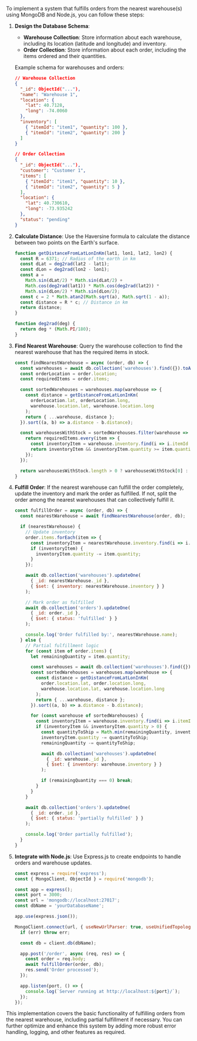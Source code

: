 To implement a system that fulfills orders from the nearest warehouse(s) using MongoDB and Node.js, you can follow these steps:

1. **Design the Database Schema**:
    - **Warehouse Collection**: Store information about each warehouse, including its location (latitude and longitude) and inventory.
    - **Order Collection**: Store information about each order, including the items ordered and their quantities.

    Example schema for warehouses and orders:

    ```json
    // Warehouse Collection
    {
      "_id": ObjectId("..."),
      "name": "Warehouse 1",
      "location": {
        "lat": 40.7128,
        "long": -74.0060
      },
      "inventory": [
        { "itemId": "item1", "quantity": 100 },
        { "itemId": "item2", "quantity": 200 }
      ]
    }

    // Order Collection
    {
      "_id": ObjectId("..."),
      "customer": "Customer 1",
      "items": [
        { "itemId": "item1", "quantity": 10 },
        { "itemId": "item2", "quantity": 5 }
      ],
      "location": {
        "lat": 40.730610,
        "long": -73.935242
      },
      "status": "pending"
    }
    ```

2. **Calculate Distance**:
    Use the Haversine formula to calculate the distance between two points on the Earth's surface.

    ```javascript
    function getDistanceFromLatLonInKm(lat1, lon1, lat2, lon2) {
      const R = 6371; // Radius of the earth in km
      const dLat = deg2rad(lat2 - lat1); 
      const dLon = deg2rad(lon2 - lon1); 
      const a = 
        Math.sin(dLat/2) * Math.sin(dLat/2) +
        Math.cos(deg2rad(lat1)) * Math.cos(deg2rad(lat2)) * 
        Math.sin(dLon/2) * Math.sin(dLon/2); 
      const c = 2 * Math.atan2(Math.sqrt(a), Math.sqrt(1 - a)); 
      const distance = R * c; // Distance in km
      return distance;
    }

    function deg2rad(deg) {
      return deg * (Math.PI/180);
    }
    ```

3. **Find Nearest Warehouse**:
    Query the warehouse collection to find the nearest warehouse that has the required items in stock.

    ```javascript
    const findNearestWarehouse = async (order, db) => {
      const warehouses = await db.collection('warehouses').find({}).toArray();
      const orderLocation = order.location;
      const requiredItems = order.items;

      const sortedWarehouses = warehouses.map(warehouse => {
        const distance = getDistanceFromLatLonInKm(
          orderLocation.lat, orderLocation.long,
          warehouse.location.lat, warehouse.location.long
        );
        return { ...warehouse, distance };
      }).sort((a, b) => a.distance - b.distance);

      const warehousesWithStock = sortedWarehouses.filter(warehouse => {
        return requiredItems.every(item => {
          const inventoryItem = warehouse.inventory.find(i => i.itemId === item.itemId);
          return inventoryItem && inventoryItem.quantity >= item.quantity;
        });
      });

      return warehousesWithStock.length > 0 ? warehousesWithStock[0] : null;
    }
    ```

4. **Fulfill Order**:
    If the nearest warehouse can fulfill the order completely, update the inventory and mark the order as fulfilled. If not, split the order among the nearest warehouses that can collectively fulfill it.

    ```javascript
    const fulfillOrder = async (order, db) => {
      const nearestWarehouse = await findNearestWarehouse(order, db);

      if (nearestWarehouse) {
        // Update inventory
        order.items.forEach(item => {
          const inventoryItem = nearestWarehouse.inventory.find(i => i.itemId === item.itemId);
          if (inventoryItem) {
            inventoryItem.quantity -= item.quantity;
          }
        });

        await db.collection('warehouses').updateOne(
          { _id: nearestWarehouse._id },
          { $set: { inventory: nearestWarehouse.inventory } }
        );

        // Mark order as fulfilled
        await db.collection('orders').updateOne(
          { _id: order._id },
          { $set: { status: 'fulfilled' } }
        );

        console.log('Order fulfilled by:', nearestWarehouse.name);
      } else {
        // Partial fulfillment logic
        for (const item of order.items) {
          let remainingQuantity = item.quantity;

          const warehouses = await db.collection('warehouses').find({}).toArray();
          const sortedWarehouses = warehouses.map(warehouse => {
            const distance = getDistanceFromLatLonInKm(
              order.location.lat, order.location.long,
              warehouse.location.lat, warehouse.location.long
            );
            return { ...warehouse, distance };
          }).sort((a, b) => a.distance - b.distance);

          for (const warehouse of sortedWarehouses) {
            const inventoryItem = warehouse.inventory.find(i => i.itemId === item.itemId);
            if (inventoryItem && inventoryItem.quantity > 0) {
              const quantityToShip = Math.min(remainingQuantity, inventoryItem.quantity);
              inventoryItem.quantity -= quantityToShip;
              remainingQuantity -= quantityToShip;

              await db.collection('warehouses').updateOne(
                { _id: warehouse._id },
                { $set: { inventory: warehouse.inventory } }
              );

              if (remainingQuantity === 0) break;
            }
          }
        }

        await db.collection('orders').updateOne(
          { _id: order._id },
          { $set: { status: 'partially fulfilled' } }
        );

        console.log('Order partially fulfilled');
      }
    }
    ```

5. **Integrate with Node.js**:
    Use Express.js to create endpoints to handle orders and warehouse updates.

    ```javascript
    const express = require('express');
    const { MongoClient, ObjectId } = require('mongodb');

    const app = express();
    const port = 3000;
    const url = 'mongodb://localhost:27017';
    const dbName = 'yourDatabaseName';

    app.use(express.json());

    MongoClient.connect(url, { useNewUrlParser: true, useUnifiedTopology: true }, (err, client) => {
      if (err) throw err;

      const db = client.db(dbName);

      app.post('/order', async (req, res) => {
        const order = req.body;
        await fulfillOrder(order, db);
        res.send('Order processed');
      });

      app.listen(port, () => {
        console.log(`Server running at http://localhost:${port}/`);
      });
    });
    ```

This implementation covers the basic functionality of fulfilling orders from the nearest warehouse, including partial fulfillment if necessary. You can further optimize and enhance this system by adding more robust error handling, logging, and other features as required.